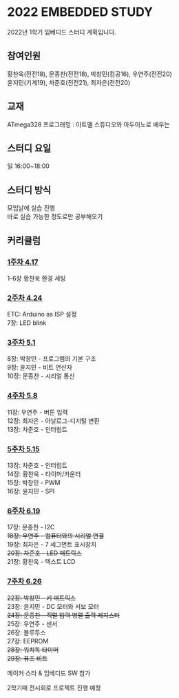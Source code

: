 # 2022 EMBEDDED STUDY

2022년 1학기 임베디드 스터디 계획입니다.  

## 참여인원  
황찬욱(전전18), 문종찬(전전18), 박창민(컴공16), 우연주(전전20)  
윤지민(기계19), 차준호(전전21), 최자은(전전20)  
  
## 교재  
ATmega328 프로그래밍 : 아트멜 스튜디오와 아두이노로 배우는  
  
## 스터디 요일  
일 16:00~18:00  
  
## 스터디 방식  
모임날에 실습 진행  
바로 실습 가능한 정도로만 공부해오기  
  
## 커리큘럼  

### [1주차 4.17](/Weekly%20Summary/EMBEDDED_STUDY_1%EC%A3%BC%EC%B0%A8.pdf)  
1-6장 황찬욱 환경 세팅  

### [2주차 4.24](/Weekly%20Summary/EMBEDDED_STUDY_2%EC%A3%BC%EC%B0%A8.pdf)  
ETC: Arduino as ISP 설정  
7장:  LED blink  

### [3주차 5.1](/Weekly%20Summary/EMBEDDED_STUDY_3%EC%A3%BC%EC%B0%A8.pdf)  
8장:  박창민 - 프로그램의 기본 구조  
9장:  윤지민 - 비트 연산자  
10장: 문종찬 - 시리얼 통신  

### [4주차 5.8 ](/Weekly%20Summary/EMBEDDED_STUDY_4%EC%A3%BC%EC%B0%A8.pdf)
11장: 우연주 - 버튼 입력  
12장: 최자은 - 아날로그-디지털 변환  
13장: 차준호 - 인터럽트  

### [5주차 5.15](/Weekly%20Summary/EMBEDDED_STUDY_5%EC%A3%BC%EC%B0%A8.pdf)
13장: 차준호 - 인터럽트  
14장: 황찬욱 - 타이머/카운터  
15장: 박창민 - PWM  
16장: 윤지민 - SPI 

### [6주차 6.19](/Weekly%20Summary/EMBEDDED_STUDY_6%EC%A3%BC%EC%B0%A8.pdf)  
17장: 문종찬 - I2C  
~~18장: 우연주 - 컴퓨터와의 시리얼 연결~~    
19장: 최자은 - 7 세그먼트 표시장치  
~~20장: 차준호 - LED 매트릭스~~  
21장: 황찬욱 - 텍스트 LCD  

### [7주차 6.26](/Weekly%20Summary/EMBEDDED_STUDY_7%EC%A3%BC%EC%B0%A8.pdf)
~~22장: 박창민 - 키 매트릭스~~  
23장: 윤지민 - DC 모터와 서보 모터  
~~24장: 문종찬 - 직렬 입력 병렬 출력 레지스터~~  
25장: 우연주 - 센서  
26장: 블루투스  
27장: EEPROM  
~~28장: 워치독 타이머~~  
~~29장: 퓨즈 비트~~  

메이커 스타 & 임베디드 SW 참가
  
2학기때 전시회로 프로젝트 진행 예정  
